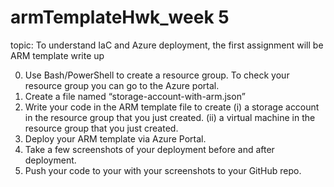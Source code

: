 # armTemplateHwk_week 5 

topic: To understand IaC and Azure deployment, the first assignment will be ARM template write up


0. Use Bash/PowerShell to create a <MyResourceGroup> resource group.
         To check your resource group you can go to the Azure portal. 
1. Create a file named “storage-account-with-arm.json”
2. Write your code in the ARM template file to create
       (i)  a <MyStorageAccount> storage account in the resource group that you just created. 
       (ii) a <MyVirtualMachine> virtual machine in the resource group that you just created.
3. Deploy your ARM template via Azure Portal.
4. Take a few screenshots of your deployment before and after deployment.
5. Push your code to your with your screenshots to your GitHub repo.

